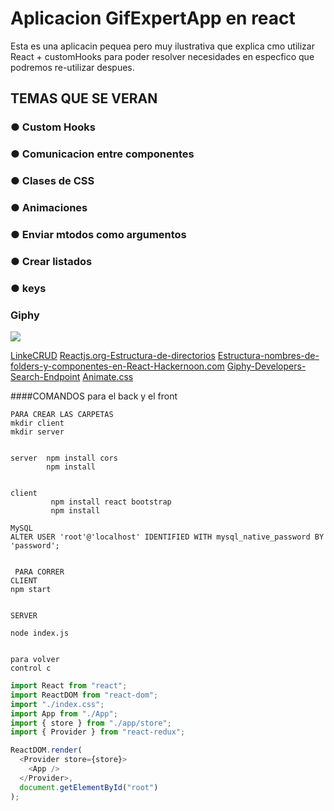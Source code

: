 # Aplicacion GifExpertApp en react

Esta es una aplicacin pequea pero muy ilustrativa que explica cmo utilizar React + customHooks para poder resolver necesidades en especfico que podremos re-utilizar despues.
## TEMAS QUE SE VERAN
### ●	Custom Hooks
### ●	Comunicacion entre componentes
### ●	Clases de CSS
### ●	Animaciones
### ●	Enviar mtodos como argumentos
### ●	Crear listados
### ●	keys
### Giphy

![](https://res.cloudinary.com/dv6nijgvd/image/upload/v1713318611/nodeANDreact/qk1jz4e8zwp6vi1wy11a.png)

[LinkeCRUD](https://developers.giphy.com/)
[Reactjs.org-Estructura-de-directorios](https://es.reactjs.org/docs/faq-structure.html)
[Estructura-nombres-de-folders-y-componentes-en-React-Hackernoon.com](https://hackernoon.com/structuring-projects-and-naming-components-in-react-1261b6e18d76)
[Giphy-Developers-Search-Endpoint](https://developers.giphy.com/docs/api/endpoint#search)
[Animate.css](https://animate.style/)


####COMANDOS para el back y el front

```
PARA CREAR LAS CARPETAS
mkdir client
mkdir server


server  npm install cors
        npm install


client
         npm install react bootstrap
         npm install

MySQL
ALTER USER 'root'@'localhost' IDENTIFIED WITH mysql_native_password BY 'password';


 PARA CORRER
CLIENT
npm start


SERVER

node index.js


para volver
control c
```

```javascript
import React from "react";
import ReactDOM from "react-dom";
import "./index.css";
import App from "./App";
import { store } from "./app/store";
import { Provider } from "react-redux";

ReactDOM.render(
  <Provider store={store}>
    <App />
  </Provider>,
  document.getElementById("root")
);
```
